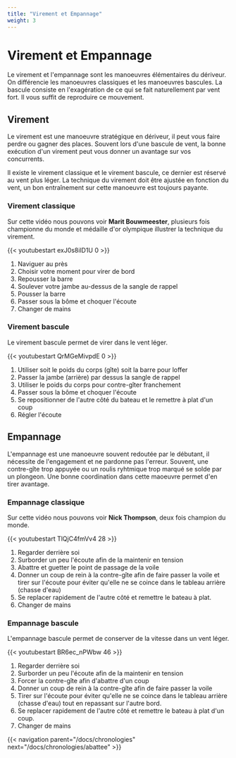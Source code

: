 ```yaml
---
title: "Virement et Empannage"
weight: 3
---
```


# Virement et Empannage

Le virement et l'empannage sont les manoeuvres élémentaires du dériveur. On différencie les manoeuvres classiques et les manoeuvres bascules. La bascule consiste en l'exagération de ce qui se fait naturellement par vent fort. Il vous suffit de reproduire ce mouvement.

## Virement
Le virement est une manoeuvre stratégique en dériveur, il peut vous faire perdre ou gagner des places. Souvent lors d'une bascule de vent, la bonne exécution d'un virement peut vous donner un avantage sur vos concurrents.

Il existe le virement classique et le virement bascule, ce dernier est réservé au vent plus léger. La technique du virement doit être ajustée en fonction du vent, un bon entraînement sur cette manoeuvre est toujours payante.

### Virement classique
Sur cette vidéo nous pouvons voir **Marit Bouwmeester**, plusieurs fois championne du monde et médaille d'or olympique illustrer la technique du virement.

{{< youtubestart exJ0s8ilD1U 0 >}}

1. Naviguer au près
2. Choisir votre moment pour virer de bord
3. Repousser la barre
4. Soulever votre jambe au-dessus de la sangle de rappel
5. Pousser la barre
6. Passer sous la bôme et choquer l'écoute
7. Changer de mains

### Virement bascule
Le virement bascule permet de virer dans le vent léger.

{{< youtubestart QrMGeMivpdE 0 >}}

1. Utiliser soit le poids du corps (gîte) soit la barre pour loffer
2. Passer la jambe (arrière) par dessus la sangle de rappel
3. Utiliser le poids du corps pour contre-gîter franchement
3. Passer sous la bôme et choquer l'écoute
4. Se repositionner de l'autre côté du bateau et le remettre à plat d'un coup
5. Régler l'écoute

## Empannage
L'empannage est une manoeuvre souvent redoutée par le débutant, il nécessite de l'engagement et ne pardonne pas l'erreur. Souvent, une contre-gîte trop appuyée ou un roulis ryhtmique trop marqué se solde par un plongeon. Une bonne coordination dans cette maoeuvre permet d'en tirer avantage.

### Empannage classique
Sur cette vidéo nous pouvons voir **Nick Thompson**, deux fois champion du monde.

{{< youtubestart TlQjC4fmVv4 28 >}}

1. Regarder derrière soi
2. Surborder un peu l'écoute afin de la maintenir en tension
3. Abattre et guetter le point de passage de la voile
4. Donner un coup de rein à la contre-gîte afin de faire passer la voile et tirer sur l'écoute pour éviter qu'elle ne se coince dans le tableau arrière (chasse d'eau)
5. Se replacer rapidement de l'autre côté et remettre le bateau à plat.
6. Changer de mains

### Empannage bascule
L'empannage bascule permet de conserver de la vitesse dans un vent léger.

{{< youtubestart BR6ec_nPWbw 46 >}}

1. Regarder derrière soi
2. Surborder un peu l'écoute afin de la maintenir en tension
3. Forcer la contre-gîte afin d'abattre d'un coup
4. Donner un coup de rein à la contre-gîte afin de faire passer la voile
5. Tirer sur l'écoute pour éviter qu'elle ne se coince dans le tableau arrière (chasse d'eau) tout en repassant sur l'autre bord.
5. Se replacer rapidement de l'autre côté et remettre le bateau à plat d'un coup.
6. Changer de mains

{{< navigation parent="/docs/chronologies" next="/docs/chronologies/abattee" >}}
